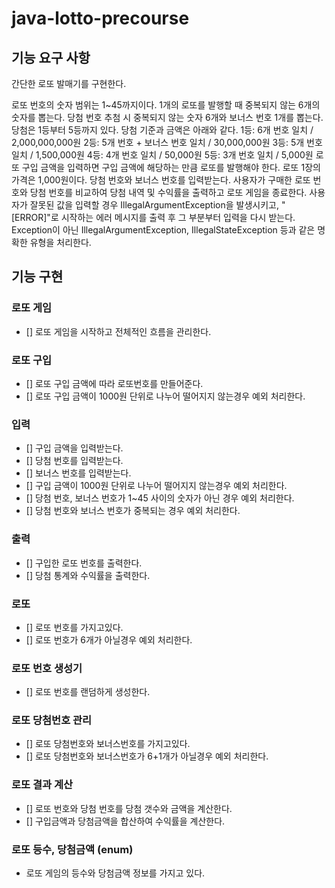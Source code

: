 # java-lotto-precourse
## 기능 요구 사항
간단한 로또 발매기를 구현한다.

로또 번호의 숫자 범위는 1~45까지이다.
1개의 로또를 발행할 때 중복되지 않는 6개의 숫자를 뽑는다.
당첨 번호 추첨 시 중복되지 않는 숫자 6개와 보너스 번호 1개를 뽑는다.
당첨은 1등부터 5등까지 있다. 당첨 기준과 금액은 아래와 같다.
1등: 6개 번호 일치 / 2,000,000,000원
2등: 5개 번호 + 보너스 번호 일치 / 30,000,000원
3등: 5개 번호 일치 / 1,500,000원
4등: 4개 번호 일치 / 50,000원
5등: 3개 번호 일치 / 5,000원
로또 구입 금액을 입력하면 구입 금액에 해당하는 만큼 로또를 발행해야 한다.
로또 1장의 가격은 1,000원이다.
당첨 번호와 보너스 번호를 입력받는다.
사용자가 구매한 로또 번호와 당첨 번호를 비교하여 당첨 내역 및 수익률을 출력하고 로또 게임을 종료한다.
사용자가 잘못된 값을 입력할 경우 IllegalArgumentException을 발생시키고, "[ERROR]"로 시작하는 에러 메시지를 출력 후 그 부분부터 입력을 다시 받는다.
Exception이 아닌 IllegalArgumentException, IllegalStateException 등과 같은 명확한 유형을 처리한다.

## 기능 구현
### 로또 게임
- [] 로또 게임을 시작하고 전체적인 흐름을 관리한다.
### 로또 구입
- [] 로또 구입 금액에 따라 로또번호를 만들어준다.
- [] 로또 구입 금액이 1000원 단위로 나누어 떨어지지 않는경우 예외 처리한다. 
### 입력
- [] 구입 금액을 입력받는다.
- [] 당첨 번호를 입력받는다.
- [] 보너스 번호를 입력받는다.
- [] 구입 금액이 1000원 단위로 나누어 떨어지지 않는경우 예외 처리한다.
- [] 당첨 번호, 보너스 번호가 1~45 사이의 숫자가 아닌 경우 예외 처리한다.
- [] 당첨 번호와 보너스 번호가 중복되는 경우 예외 처리한다.
### 출력
- [] 구입한 로또 번호를 출력한다.
- [] 당첨 통계와 수익률을 출력한다.
### 로또
- [] 로또 번호를 가지고있다.
- [] 로또 번호가 6개가 아닐경우 예외 처리한다.
### 로또 번호 생성기
- [] 로또 번호를 랜덤하게 생성한다.
### 로또 당첨번호 관리
- [] 로또 당첨번호와 보너스번호를 가지고있다.
- [] 로또 당첨번호와 보너스번호가 6+1개가 아닐경우 예외 처리한다.
### 로또 결과 계산
- [] 로또 번호와 당첨 번호를 당첨 갯수와 금액을 계산한다.
- [] 구입금액과 당첨금액을 합산하여 수익률을 계산한다.
### 로또 등수, 당첨금액 (enum)
- 로또 게임의 등수와 당첨금액 정보를 가지고 있다.